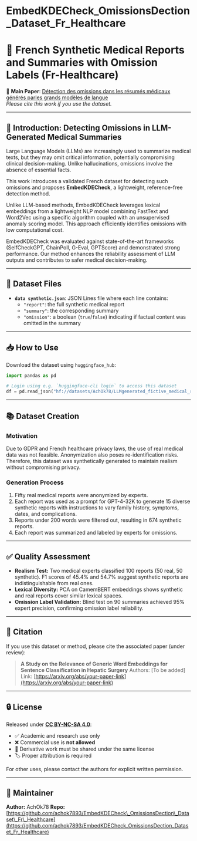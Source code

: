# EmbedKDECheck_OmissionsDection_Dataset_Fr_Healthcare

# 🏥 French Synthetic Medical Reports and Summaries with Omission Labels (Fr-Healthcare)

📄 **Main Paper**: [Détection des omissions dans les résumés médicaux générés parles grands modèles de langue](https://arxiv.org/abs/your-paper-link)  
*Please cite this work if you use the dataset.*

---

## 🚩 Introduction: Detecting Omissions in LLM-Generated Medical Summaries

Large Language Models (LLMs) are increasingly used to summarize medical texts, but they may omit critical information, potentially compromising clinical decision-making. Unlike hallucinations, omissions involve the absence of essential facts.

This work introduces a validated French dataset for detecting such omissions and proposes **EmbedKDECheck**, a lightweight, reference-free detection method.

Unlike LLM-based methods, EmbedKDECheck leverages lexical embeddings from a lightweight NLP model combining FastText and Word2Vec using a specific algorithm coupled with an unsupervised anomaly scoring model. This approach efficiently identifies omissions with low computational cost.

EmbedKDECheck was evaluated against state-of-the-art frameworks (SelfCheckGPT, ChainPoll, G-Eval, GPTScore) and demonstrated strong performance. Our method enhances the reliability assessment of LLM outputs and contributes to safer medical decision-making.

---

## 📂 Dataset Files

- **`data synthetic.json`**: JSON Lines file where each line contains:
  - `"report"`: the full synthetic medical report  
  - `"summary"`: the corresponding summary  
  - `"omission"`: a boolean (`true`/`false`) indicating if factual content was omitted in the summary

---

## 📥 How to Use

Download the dataset using `huggingface_hub`:

```python
import pandas as pd

# Login using e.g. `huggingface-cli login` to access this dataset
df = pd.read_json("hf://datasets/AchOk78/LLMgenerated_fictive_medical_report_and_summaries_with_omissions_label_Fr_Healthcare/synthetic data.json", lines=True)
````

---

## 📚 Dataset Creation

### Motivation

Due to GDPR and French healthcare privacy laws, the use of real medical data was not feasible. Anonymization also poses re-identification risks. Therefore, this dataset was synthetically generated to maintain realism without compromising privacy.

### Generation Process

1. Fifty real medical reports were anonymized by experts.
2. Each report was used as a prompt for GPT-4-32K to generate 15 diverse synthetic reports with instructions to vary family history, symptoms, dates, and complications.
3. Reports under 200 words were filtered out, resulting in 674 synthetic reports.
4. Each report was summarized and labeled by experts for omissions.

---

## ✅ Quality Assessment

* **Realism Test:** Two medical experts classified 100 reports (50 real, 50 synthetic). F1 scores of 45.4% and 54.7% suggest synthetic reports are indistinguishable from real ones.
* **Lexical Diversity:** PCA on CamemBERT embeddings shows synthetic and real reports cover similar lexical spaces.
* **Omission Label Validation:** Blind test on 90 summaries achieved 95% expert precision, confirming omission label reliability.

---

## 📄 Citation

If you use this dataset or method, please cite the associated paper (under review):

> **A Study on the Relevance of Generic Word Embeddings for Sentence Classification in Hepatic Surgery**
> Authors: \[To be added]
> Link: [https://arxiv.org/abs/your-paper-link](https://arxiv.org/abs/your-paper-link)

---

## 🔒 License

Released under **[CC BY-NC-SA 4.0](https://creativecommons.org/licenses/by-nc-sa/4.0/)**:

* ✅ Academic and research use only
* ❌ Commercial use is **not allowed**
* 🔁 Derivative work must be shared under the same license
* 🏷 Proper attribution is required

For other uses, please contact the authors for explicit written permission.

---

## 🔧 Maintainer

**Author:** AchOk78
**Repo:** [https://github.com/achok7893/EmbedKDECheck\_OmissionsDection\_Dataset\_Fr\_Healthcare](https://github.com/achok7893/EmbedKDECheck_OmissionsDection_Dataset_Fr_Healthcare)
